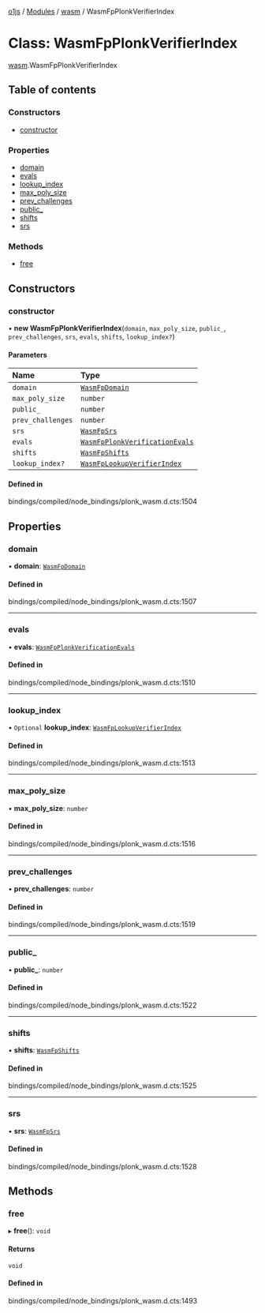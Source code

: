 [o1js](../README.md) / [Modules](../modules.md) / [wasm](../modules/wasm.md) / WasmFpPlonkVerifierIndex

# Class: WasmFpPlonkVerifierIndex

[wasm](../modules/wasm.md).WasmFpPlonkVerifierIndex

## Table of contents

### Constructors

- [constructor](wasm.WasmFpPlonkVerifierIndex.md#constructor)

### Properties

- [domain](wasm.WasmFpPlonkVerifierIndex.md#domain)
- [evals](wasm.WasmFpPlonkVerifierIndex.md#evals)
- [lookup\_index](wasm.WasmFpPlonkVerifierIndex.md#lookup_index)
- [max\_poly\_size](wasm.WasmFpPlonkVerifierIndex.md#max_poly_size)
- [prev\_challenges](wasm.WasmFpPlonkVerifierIndex.md#prev_challenges)
- [public\_](wasm.WasmFpPlonkVerifierIndex.md#public_)
- [shifts](wasm.WasmFpPlonkVerifierIndex.md#shifts)
- [srs](wasm.WasmFpPlonkVerifierIndex.md#srs)

### Methods

- [free](wasm.WasmFpPlonkVerifierIndex.md#free)

## Constructors

### constructor

• **new WasmFpPlonkVerifierIndex**(`domain`, `max_poly_size`, `public_`, `prev_challenges`, `srs`, `evals`, `shifts`, `lookup_index?`)

#### Parameters

| Name | Type |
| :------ | :------ |
| `domain` | [`WasmFpDomain`](wasm.WasmFpDomain.md) |
| `max_poly_size` | `number` |
| `public_` | `number` |
| `prev_challenges` | `number` |
| `srs` | [`WasmFpSrs`](wasm.WasmFpSrs.md) |
| `evals` | [`WasmFpPlonkVerificationEvals`](wasm.WasmFpPlonkVerificationEvals.md) |
| `shifts` | [`WasmFpShifts`](wasm.WasmFpShifts.md) |
| `lookup_index?` | [`WasmFpLookupVerifierIndex`](wasm.WasmFpLookupVerifierIndex.md) |

#### Defined in

bindings/compiled/node_bindings/plonk_wasm.d.cts:1504

## Properties

### domain

• **domain**: [`WasmFpDomain`](wasm.WasmFpDomain.md)

#### Defined in

bindings/compiled/node_bindings/plonk_wasm.d.cts:1507

___

### evals

• **evals**: [`WasmFpPlonkVerificationEvals`](wasm.WasmFpPlonkVerificationEvals.md)

#### Defined in

bindings/compiled/node_bindings/plonk_wasm.d.cts:1510

___

### lookup\_index

• `Optional` **lookup\_index**: [`WasmFpLookupVerifierIndex`](wasm.WasmFpLookupVerifierIndex.md)

#### Defined in

bindings/compiled/node_bindings/plonk_wasm.d.cts:1513

___

### max\_poly\_size

• **max\_poly\_size**: `number`

#### Defined in

bindings/compiled/node_bindings/plonk_wasm.d.cts:1516

___

### prev\_challenges

• **prev\_challenges**: `number`

#### Defined in

bindings/compiled/node_bindings/plonk_wasm.d.cts:1519

___

### public\_

• **public\_**: `number`

#### Defined in

bindings/compiled/node_bindings/plonk_wasm.d.cts:1522

___

### shifts

• **shifts**: [`WasmFpShifts`](wasm.WasmFpShifts.md)

#### Defined in

bindings/compiled/node_bindings/plonk_wasm.d.cts:1525

___

### srs

• **srs**: [`WasmFpSrs`](wasm.WasmFpSrs.md)

#### Defined in

bindings/compiled/node_bindings/plonk_wasm.d.cts:1528

## Methods

### free

▸ **free**(): `void`

#### Returns

`void`

#### Defined in

bindings/compiled/node_bindings/plonk_wasm.d.cts:1493
